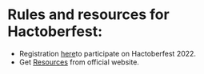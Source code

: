# Rules and resources for Hactoberfest:

- Registration [here](https://hacktoberfest.com)to participate on Hactoberfest 2022.
- Get [Resources](https://hacktoberfest.digitalocean.com/resources) from official website.

